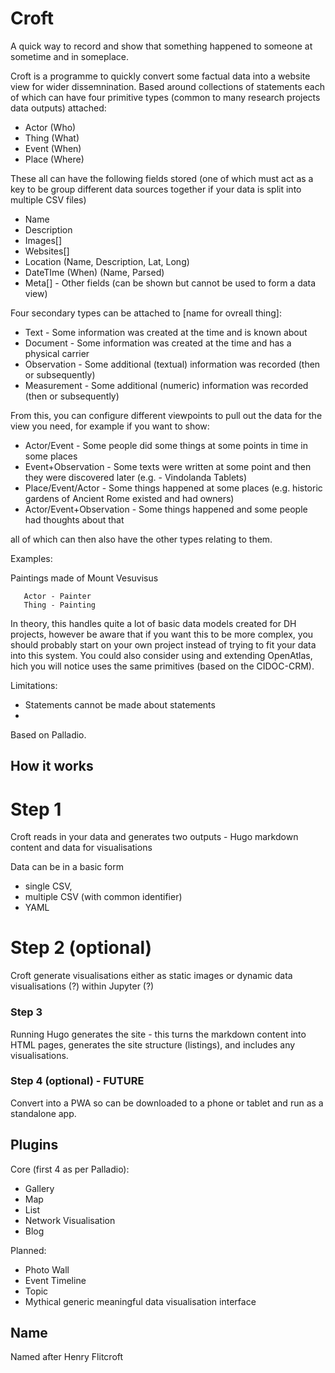 # Croft 

  A quick way to record and show that something happened to someone
  at sometime and in someplace. 

Croft is a programme to quickly convert some factual data into a website view for wider dissemnination. 
Based around collections of statements each of which can have four primitive types (common to many research
projects data outputs) attached:

   - Actor  (Who)
   - Thing  (What)
   - Event  (When)
   - Place  (Where)

These all can have the following fields stored (one of which must act as a key to be group different data sources
together if your data is split into multiple CSV files)

   - Name
   - Description
   - Images[]
   - Websites[]
   - Location (Name, Description, Lat, Long)
   - DateTIme (When) (Name, Parsed)
   - Meta[] - Other fields (can be shown but cannot be used to form a data view)

Four secondary types can be attached to [name for ovreall thing]:

   - Text - Some information was created at the time and is known about
   - Document - Some information was created at the time and has a physical carrier
   - Observation - Some additional (textual) information was recorded (then or subsequently)
   - Measurement - Some additional (numeric) information was recorded (then or subsequently)

From this, you can configure different viewpoints to pull out the data for the view you need,
for example if you want to show:

  - Actor/Event - Some people did some things at some points in time in some places 
  - Event+Observation - Some texts were written at some point and then they were discovered later (e.g. - Vindolanda Tablets)
  - Place/Event/Actor - Some things happened at some places (e.g. historic gardens of Ancient Rome existed and had owners)
  - Actor/Event+Observation - Some things happened and some people had thoughts about that

all of which can then also have the other types relating to them.

Examples:
 
   Paintings made of Mount Vesuvisus

       Actor - Painter 
	   Thing - Painting

In theory, this handles quite a lot of basic data models created for DH projects, however be aware
that if you want this to be more complex, you should probably start on your own project instead of
trying to fit your data into this system. You could also consider using and extending OpenAtlas,
hich you will notice uses the same primitives (based on the CIDOC-CRM). 

Limitations:
  - Statements cannot be made about statements
  - 
Based on Palladio.

## How it works

# Step 1

Croft reads in your data and generates two outputs - Hugo markdown content and data for visualisations

Data can be in a basic form 
  - single CSV, 
  - multiple CSV (with common identifier)
  - YAML

# Step 2 (optional)

Croft generate visualisations either as static images or dynamic data visualisations (?) within Jupyter (?)

### Step 3

Running Hugo generates the site - this turns the markdown content into HTML pages, generates the site structure (listings), and
includes any visualisations.

### Step 4 (optional) - FUTURE

Convert into a PWA so can be downloaded to a phone or tablet and run as a standalone app.

## Plugins

Core (first 4 as per Palladio):
  - Gallery
  - Map
  - List
  - Network Visualisation
  - Blog

Planned:
  - Photo Wall
  - Event Timeline
  - Topic 
  - Mythical generic meaningful data visualisation interface

## Name

Named after Henry Flitcroft 
